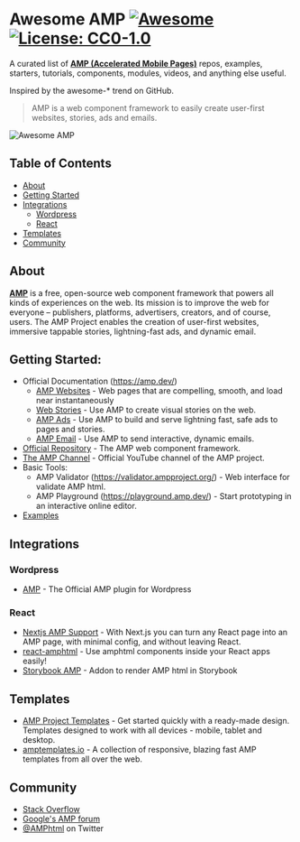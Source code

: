 # Awesome AMP [![Awesome](https://cdn.rawgit.com/sindresorhus/awesome/d7305f38d29fed78fa85652e3a63e154dd8e8829/media/badge.svg)](https://github.com/sindresorhus/awesome) [![License: CC0-1.0](https://img.shields.io/badge/License-CC0%201.0-lightgrey.svg)](http://creativecommons.org/publicdomain/zero/1.0/)

A curated list of **[AMP (Accelerated Mobile Pages)](https://amp.dev/)** repos, examples, starters, tutorials, components, modules, videos, and anything else useful.

Inspired by the awesome-* trend on GitHub.

> AMP is a web component framework to easily create user-first websites, stories, ads and emails.

![Awesome AMP](https://raw.githubusercontent.com/prototypearea/awesome-amp/master/amp-logo.svg)

## Table of Contents

- [About](#about)
- [Getting Started](#getting-started)
- [Integrations](#integrations)
   - [Wordpress](#wordpress)
   - [React](#react)
- [Templates](#templates)
- [Community](#community)

## About

**[AMP](https://amp.dev/)** is a free, open-source web component framework that powers all kinds of experiences on the web. Its mission is to improve the web for everyone – publishers, platforms, advertisers, creators, and of course, users. The AMP Project enables the creation of user-first websites, immersive tappable stories, lightning-fast ads, and dynamic email.


## Getting Started:
* Official Documentation (https://amp.dev/)
   * [AMP Websites](https://amp.dev/about/websites/) - Web pages that are compelling, smooth, and load near instantaneously
   * [Web Stories](https://amp.dev/about/stories/) - Use AMP to create visual stories on the web.
   * [AMP Ads](https://amp.dev/about/ads/) - Use AMP to build and serve lightning fast, safe ads to pages and stories.
   * [AMP Email](https://amp.dev/about/email/) - Use AMP to send interactive, dynamic emails.
* [Official Repository](https://github.com/ampproject/amphtml) - The AMP web component framework.
* [The AMP Channel](https://www.youtube.com/channel/UCXPBsjgKKG2HqsKBhWA4uQw) - Official YouTube channel of the AMP project.
* Basic Tools:
   * AMP Validator (https://validator.ampproject.org/) - Web interface for validate AMP html.
   * AMP Playground (https://playground.amp.dev/) - Start prototyping in an interactive online editor.
* [Examples](https://amp.dev/documentation/examples/)

## Integrations

### Wordpress
* [AMP](https://wordpress.org/plugins/amp/) - The Official AMP plugin for Wordpress
### React
* [Nextjs AMP Support](https://nextjs.org/docs/advanced-features/amp-support/introduction) - With Next.js you can turn any React page into an AMP page, with minimal config, and without leaving React.
* [react-amphtml](https://github.com/dfrankland/react-amphtml) - Use amphtml components inside your React apps easily!
* [Storybook AMP](https://github.com/prototypearea/storybook-amp) - Addon to render AMP html in Storybook

## Templates

* [AMP Project Templates](https://amp.dev/documentation/templates/) - Get started quickly with a ready-made design. Templates designed to work with all devices - mobile, tablet and desktop.
* [amptemplates.io](https://www.amptemplates.io/) - A collection of responsive, blazing fast AMP templates from all over the web.

## Community

* [Stack Overflow](http://stackoverflow.com/questions/tagged/amp-html)
* [Google's AMP forum](https://goo.gl/utQ1KZ)
* [@AMPhtml](https://twitter.com/AMPhtml) on Twitter

